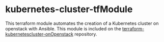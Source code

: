 kubernetes-cluster-tfModule
=============

This terraform module automates the creation of a Kubernetes cluster on openstack with Ansible.
This module is included on the [terraform-kubernetescluster-onOpenstack](https://github.com/mbageri/terraform-kubernetescluster-onOpenstack) repository.
